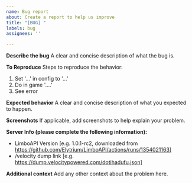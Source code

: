 ```yaml
---
name: Bug report
about: Create a report to help us improve
title: "[BUG] "
labels: bug
assignees: ''

---
```


**Describe the bug**
A clear and concise description of what the bug is.

**To Reproduce**
Steps to reproduce the behavior:
1. Set '...' in config to '...'
2. Do in game '....'
3. See error

**Expected behavior**
A clear and concise description of what you expected to happen.

**Screenshots**
If applicable, add screenshots to help explain your problem.

**Server Info (please complete the following information):**
 - LimboAPI Version [e.g. 1.0.1-rc2, downloaded from https://github.com/Elytrium/LimboAPI/actions/runs/1354021163]
 - /velocity dump link [e.g. https://dump.velocitypowered.com/dotihadufu.json]

**Additional context**
Add any other context about the problem here.
